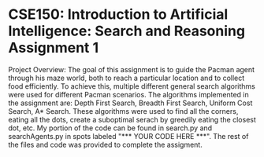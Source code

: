 # CSE150: Introduction to Artificial Intelligence: Search and Reasoning Assignment 1

Project Overview: The goal of this assignment is to guide the Pacman agent through his maze world, both to reach a particular location and to collect food efficiently. To achieve this, multiple different general search algorithms were used for different Pacman scenarios. The algorithms implemented in the assignment are: Depth First Search, Breadth First Search, Uniform Cost Search, A* Search. These algorithms were used to find all the corners, eating all the dots, create a suboptimal serach by greedily eating the closest dot, etc. My portion of the code can be found in search.py and searchAgents.py in spots labeled "*** YOUR CODE HERE ***". The rest of the files and code was provided to complete the assigment.
